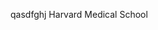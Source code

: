 <!--# Harmful-Brain-Activity-Prediction-and-Diagnosis-with-EEG-Signals-->
qasdfghj
Harvard Medical School
